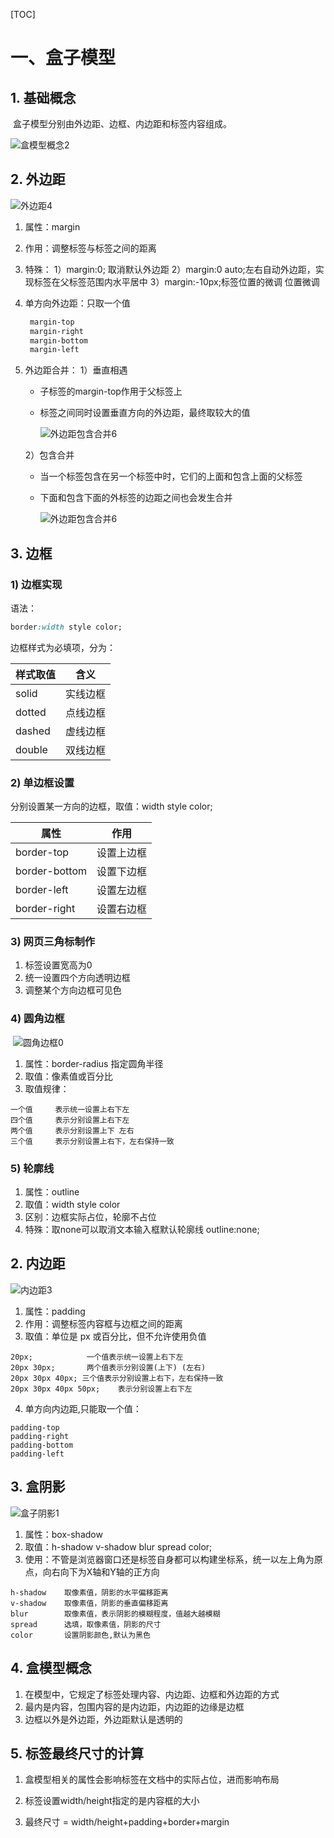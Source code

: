 [TOC]
# 一、盒子模型

## 1. 基础概念

​	盒子模型分别由外边距、边框、内边距和标签内容组成。

![盒模型概念2](assets\盒模型概念2.png)

## 2. 外边距

![外边距4](assets\外边距4.png)

1. 属性：margin

2. 作用：调整标签与标签之间的距离

3. 特殊：
   1）margin:0; 取消默认外边距
   2）margin:0 auto;左右自动外边距，实现标签在父标签范围内水平居中
   3）margin:-10px;标签位置的微调        位置微调

4. 单方向外边距：只取一个值

   ```html
    margin-top
    margin-right
    margin-bottom
    margin-left
   ```

5. 外边距合并：
   1）垂直相遇

   - 子标签的margin-top作用于父标签上

   - 标签之间同时设置垂直方向的外边距，最终取较大的值	

     ![外边距包含合并6](assets\外边距垂直合并5.png)

   2）包含合并

   - 当一个标签包含在另一个标签中时，它们的上面和包含上面的父标签

   - 下面和包含下面的外标签的边距之间也会发生合并

       ![外边距包含合并6](assets\外边距包含合并6.png)

## 3. 边框

### 1) 边框实现
语法：
```css
border:width style color;
```
边框样式为必填项，分为：

| 样式取值 | 含义     |
| -------- | -------- |
| solid    | 实线边框 |
| dotted   | 点线边框 |
| dashed   | 虚线边框 |
| double   | 双线边框 |

### 2) 单边框设置
分别设置某一方向的边框，取值：width style color;

| 属性          | 作用       |
| ------------- | ---------- |
| border-top    | 设置上边框 |
| border-bottom | 设置下边框 |
| border-left   | 设置左边框 |
| border-right  | 设置右边框 |

### 3) 网页三角标制作

1. 标签设置宽高为0
2. 统一设置四个方向透明边框
3. 调整某个方向边框可见色
### 4) 圆角边框

​    ![圆角边框0](assets\圆角边框0.png)

1. 属性：border-radius 指定圆角半径
2. 取值：像素值或百分比
3. 取值规律：
```
一个值 	表示统一设置上右下左
四个值 	表示分别设置上右下左
两个值 	表示分别设置上下 左右
三个值 	表示分别设置上右下，左右保持一致
```
### 5) 轮廓线
1. 属性：outline
1. 取值：width style color
1. 区别：边框实际占位，轮廓不占位
1. 特殊：取none可以取消文本输入框默认轮廓线 outline:none;
## 2. 内边距

![内边距3](assets\内边距3.png)

1. 属性：padding
2. 作用：调整标签内容框与边框之间的距离
3. 取值：单位是 px 或百分比，但不允许使用负值
```
20px;			 一个值表示统一设置上右下左
20px 30px;		 两个值表示分别设置(上下) (左右)
20px 30px 40px;	三个值表示分别设置上右下，左右保持一致
20px 30px 40px 50px;	表示分别设置上右下左
```
4. 单方向内边距,只能取一个值：
```
padding-top
padding-right
padding-bottom
padding-left
```
## 3. 盒阴影

  ![盒子阴影1](assets\盒子阴影1.png)

1. 属性：box-shadow
2. 取值：h-shadow v-shadow blur spread color;
3. 使用：不管是浏览器窗口还是标签自身都可以构建坐标系，统一以左上角为原点，向右向下为X轴和Y轴的正方向

```
h-shadow 	取像素值，阴影的水平偏移距离
v-shadow 	取像素值，阴影的垂直偏移距离
blur 		取像素值，表示阴影的模糊程度，值越大越模糊
spread 		选填，取像素值，阴影的尺寸
color 		设置阴影颜色,默认为黑色
```

## 4. 盒模型概念

1. 在模型中，它规定了标签处理内容、内边距、边框和外边距的方式
2. 最内是内容，包围内容的是内边距，内边距的边缘是边框
3. 边框以外是外边距，外边距默认是透明的

## 5. 标签最终尺寸的计算

1. 盒模型相关的属性会影响标签在文档中的实际占位，进而影响布局

2. 标签设置width/height指定的是内容框的大小
3. 最终尺寸 = width/height+padding+border+margin

​		

